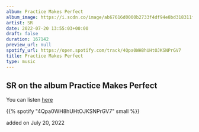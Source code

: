 ```yaml
---
album: Practice Makes Perfect
album_image: https://i.scdn.co/image/ab67616d0000b2733f4df94e8bd318311f3c3b71
artist: SR
date: 2022-07-20 13:55:03+00:00
draft: false
duration: 167142
preview_url: null
spotify_url: https://open.spotify.com/track/4Qpa0WH8hUHtOJKSNPrGV7
title: Practice Makes Perfect
type: music
---
```



## SR on the album Practice Makes Perfect

You can listen [here](https://open.spotify.com/track/4Qpa0WH8hUHtOJKSNPrGV7)

{{% spotify "4Qpa0WH8hUHtOJKSNPrGV7" small %}}

added on July 20, 2022